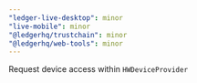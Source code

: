 ```yaml
---
"ledger-live-desktop": minor
"live-mobile": minor
"@ledgerhq/trustchain": minor
"@ledgerhq/web-tools": minor
---
```


Request device access within `HWDeviceProvider`
